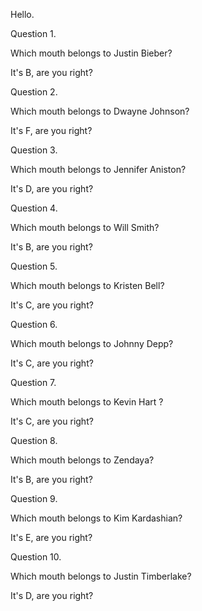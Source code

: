 Hello.

Question 1.







Which mouth belongs to Justin Bieber?     






It's B, are you right?   






Question 2.






Which mouth belongs to Dwayne Johnson?    







It's F, are you right?   





Question 3.






Which mouth belongs to Jennifer Aniston?    







It's D, are you right?   






Question 4.






Which mouth belongs to Will Smith?    







It's B, are you right?   






Question 5.








Which mouth belongs to Kristen Bell?    







It's C, are you right?   






Question 6.






Which mouth belongs to Johnny Depp?    







It's C, are you right?   






Question 7.







Which mouth belongs to Kevin Hart ?    







It's C, are you right?   






Question 8.






Which mouth belongs to Zendaya?    







It's B, are you right?   






Question 9.








Which mouth belongs to Kim Kardashian?    







It's E, are you right?   






Question 10.






Which mouth belongs to Justin Timberlake?    







It's D, are you right?   




